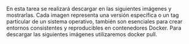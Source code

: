 En esta tarea se realizará descargar en las siguientes imágenes y mostrarlas. Cada 
imagen representa una versión específica o un tag particular de un sistema 
operativo, también son esenciales para crear entornos consistentes y reproducibles 
en contenedores Docker. Para descargar las siguientes imágenes utilizaremos docker pull.
